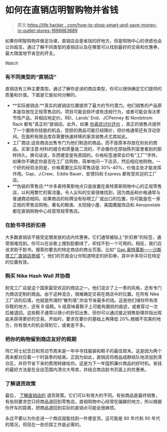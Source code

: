 # 如何在直销店明智购物并省钱

> 原文:[https://life hacker . com/how-to-shop-smart-and-save-money-in-outlet-stores-1696863689](https://lifehacker.com/how-to-shop-smart-and-save-money-at-outlet-stores-1696863689)

如果你明智购物并做足功课，直销店会是省钱的好地方。但是购物中心的诱惑也会让你超支。通过了解不同类型的直销店以及在哪里可以找到最好的交易和优惠券，最大限度地节省您的开支。

Watch

### **有不同类型的“直销店”**

直销店有三种主要类型。通过了解你走进的商店类型，你可以很快确定它们提供的质量和价值。下面是它是如何分解的。

*   **实际直销店:**真实的直销店位置提供了最大的节约潜力。他们销售的产品原本是存放在正规零售店的。项目可能会损坏或有违规行为，或者可能会淘汰季节性产品，并相应地定价。REI、Lands' End、JCPenney 和 Nordstrom Rack 都有“真正的”直销店。此外，如果 [你喜欢讨价还价](http://lifehacker.com/10-things-you-should-always-haggle-for-505136600) ，真正的销售点提供了一个磨练你技能的机会。受损的商品可能已经降价，但价格通常还有浮动空间。在面积有限且库存需要快速转移的家具销售点尤其如此。
*   工厂商店:这些商店出售专门为他们制造的商品，而不是原本存放在别处的商品。买家注意:材料的缝合和质量是二流的，不会像你在原始陈列室里看到的那样持久。换句话说，东西便宜是有原因的。价格标签通常会印有“工厂”字样。如果你不确定你是否在工厂店购物，简单地问一下店员，然后相应地购物。一个好的经验法则是，价格需要比实际零售店低 30%-40%，价值主张才能发挥作用。Gap、J.Crew、Eddie Bauer、安德玛和 Express 都有受欢迎的工厂店。
*   **伪装的零售店:**许多奥特莱斯地点只是放置在奥特莱斯购物中心的正规零售店，以利用繁忙的客流量。令人尖叫的交易很难找到，因为商品和价格通常与普通商店相同。如果商店的标牌没有标明工厂或出口的位置，你可能是在一家正规的零售店购物。著名的鞋类、太阳镜小屋、美国鹰服饰店和 Aeropostale 都在直销购物中心经营常规零售店。

### **在脸书寻找折扣券**

大多数直销店不接受定期发放的店内优惠券。它们通常被贴上“折扣券”的标签，通常很难找到。你可以在谷歌上搜到脸都绿了，却找不到一个可用的。相反，我们应该求助于脸书。搜索你要去的特定商店的商业页面。比如“ [Gap 奥特莱斯——沙斯塔工厂直销店商城](https://www.facebook.com/pages/GAP-OUTLET-SHASTA-FACTORY-OUTLETS/175198875918906) ”。他们的页面会让你知道特定的折扣券，其中许多将只在特定的位置有效。

### **购买 Nike Hash Wall 并协商**

耐克工厂店是这个国家最受欢迎的商店之一。他们混合了上一季的风格，还有专门为商店定制的商品。由于这种混合，很难确定交易在商店中的位置。在所有 Nike 工厂店的后墙，也就是所谓的“散列墙”,你会节省最多的钱。这是他们储存所有库存鞋的地方，还有 B 级鞋。b 级意味着鞋子上可能有磨损的痕迹，或者穿过一次后被退回。这些鞋子通常以很小的折扣出售，但你可以通过接近销售助理并指出瑕疵来获得更好的交易。开始时，要求在要价的基础上再降低 20%,根据不完美的地方，你有很大的机会得到它，或者差不多。

### **把你的购物留到商店友好的假期**

阵亡将士纪念日和劳动节周末是一年中寻找服装和鞋子的最佳周末。这是因为两个周末都对应着一个时装季的结束。正因为如此，直销店将商品成群结队地添加到清仓区，并将节省下来的费用转嫁给你。这是为下一年囤积廉价商品的好时机。省钱的最好方法是在全店范围内清仓大甩卖，并结合商店脸书页面上的优惠券。

### **了解退货政策**

最后， [了解直销店的](https://lifehacker.com/ask-an-expert-all-about-return-and-exchange-policies-1676002757) 退货政策。它们可以有很大的不同。有些商品是最终销售，有些则要求您只将商品退回到零售店。直销购物中心经常在偏僻的地方，所以根据你开车的距离，把商品退回到实际的直销点可能会很麻烦。

永远不要以为你走进一个商店就能找到一件便宜货。这可能是 80 年代和 90 年代的情况，但现在一些侦探工作是必需的。